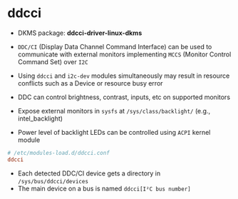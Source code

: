# ddcci

- DKMS package: **ddcci-driver-linux-dkms**

- `DDC/CI` (Display Data Channel Command Interface) can be used to communicate with external monitors implementing `MCCS` (Monitor Control Command Set) over `I2C`
- Using `ddcci` and `i2c-dev` modules simultaneously may result in resource conflicts such as a Device or resource busy error
- DDC can control brightness, contrast, inputs, etc on supported monitors
- Expose external monitors in `sysfs` at `/sys/class/backlight/` (e.g., intel_backlight)
- Power level of backlight LEDs can be controlled using `ACPI` kernel module

```conf
# /etc/modules-load.d/ddcci.conf
ddcci
```

- Each detected DDC/CI device gets a directory in `/sys/bus/ddcci/devices`
- The main device on a bus is named `ddcci[I²C bus number]`
